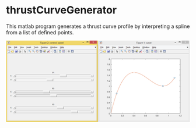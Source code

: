 # thrustCurveGenerator

This matlab program generates a thrust curve profile by interpreting a spline from a list of defined points.

![Curve Tool working](runningExample.png)




